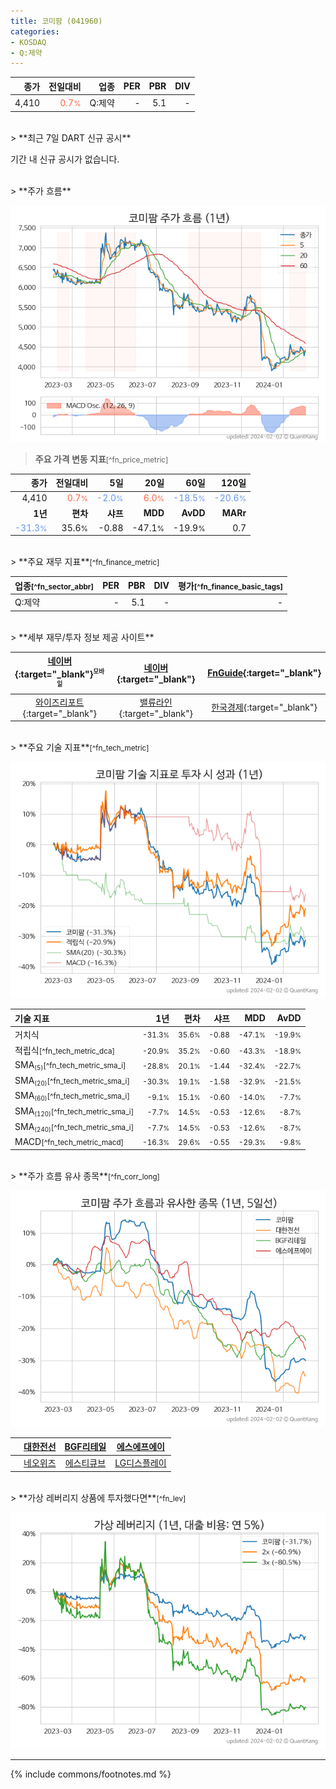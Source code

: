 ```yaml
---
title: 코미팜 (041960)
categories:
- KOSDAQ
- Q:제약
---
```

| **종가** | **전일대비** | **업종** | **PER** | **PBR** | **DIV** |
| -------: | -----------: | -------: | ------: | ------: | ------: |
| 4,410 | <span style="color: tomato">0.7<small>%</small></span> | Q:제약 | - | 5.1 | - |

<!-- more -->

<br>
> **최근 7일 DART 신규 공시**<a id="dart"></a>

기간 내 신규 공시가 없습니다.

<br>
> **주가 흐름**<a id="price"></a>

![041960](/stock/images/041960.png)

> **주요 가격 변동 지표**<small>[^fn_price_metric]</small>

| **종가** | **전일대비** | **5일** | **20일** | **60일** | **120일** |
| -------: | -----------: | ------: | -------: | -------: | --------: |
| 4,410 | <span style="color: tomato">0.7<small>%</small></span> | <span style="color: cornflowerblue">-2.0<small>%</small></span> | <span style="color: tomato">6.0<small>%</small></span> | <span style="color: cornflowerblue">-18.5<small>%</small></span> | <span style="color: cornflowerblue">-20.6<small>%</small></span> |
| **1년** | **편차** | **샤프** | **MDD** | **AvDD** | **MARr** |
| <span style="color: cornflowerblue">-31.3<small>%</small></span> | 35.6<small>%</small> | -0.88 | -47.1<small>%</small> | -19.9<small>%</small> | 0.7 |

<br>
> **주요 재무 지표**<small>[^fn_finance_metric]</small>

| **업종**<small>[^fn_sector_abbr]</small> | **PER** | **PBR** | **DIV** | **평가**<small>[^fn_finance_basic_tags]</small> |
| :--------------------------------------- | ------: | ------: | ------: | ----------------------------------------------: |
| Q:제약 | - | 5.1 | - | - |

<br>
> **세부 재무/투자 정보 제공 사이트**

| [네이버](https://m.stock.naver.com/domestic/stock/041960/finance/summary){:target="_blank"}<sup><small>모바일</small></sup> | [네이버](https://finance.naver.com/item/coinfo.naver?code=041960){:target="_blank"} | [FnGuide](https://comp.fnguide.com/SVO2/ASP/SVD_Invest.asp?gicode=A041960&MenuYn=Y){:target="_blank"} |
| :---: | :---: | :---: |
| [와이즈리포트](https://comp.wisereport.co.kr/company/c1040001.aspx?cmp_cd=041960){:target="_blank"} | [밸류라인](https://www.valueline.co.kr/finance/summary/041960){:target="_blank"} | [한국경제](https://markets.hankyung.com/stock/041960/financial-summary){:target="_blank"} |

<br>
> **주요 기술 지표**<small>[^fn_tech_metric]</small>


![041960](/stock/images/041960_tech.png)

| **기술 지표** | **1년** | **편차** | **샤프** | **MDD** | **AvDD** |
| :------------ | ------: | -----------: | -------: | ------: | -------: |
| 거치식 | <small>-31.3<small>%</small></small> | <small>35.6<small>%</small></small> | <small>-0.88</small> | <small>-47.1<small>%</small></small> | <small>-19.9<small>%</small></small> |
| 적립식<small>[^fn_tech_metric_dca]</small> | <small>-20.9<small>%</small></small> | <small>35.2<small>%</small></small> | <small>-0.60</small> | <small>-43.3<small>%</small></small> | <small>-18.9<small>%</small></small> |
| SMA<small><sub>(5)</sub></small><small>[^fn_tech_metric_sma_i]</small> | <small>-28.8<small>%</small></small> | <small>20.1<small>%</small></small> | <small>-1.44</small> | <small>-32.4<small>%</small></small> | <small>-22.7<small>%</small></small> |
| SMA<small><sub>(20)</sub></small><small>[^fn_tech_metric_sma_i]</small> | <small>-30.3<small>%</small></small> | <small>19.1<small>%</small></small> | <small>-1.58</small> | <small>-32.9<small>%</small></small> | <small>-21.5<small>%</small></small> |
| SMA<small><sub>(60)</sub></small><small>[^fn_tech_metric_sma_i]</small> | <small>-9.1<small>%</small></small> | <small>15.1<small>%</small></small> | <small>-0.60</small> | <small>-14.0<small>%</small></small> | <small>-7.7<small>%</small></small> |
| SMA<small><sub>(120)</sub></small><small>[^fn_tech_metric_sma_i]</small> | <small>-7.7<small>%</small></small> | <small>14.5<small>%</small></small> | <small>-0.53</small> | <small>-12.6<small>%</small></small> | <small>-8.7<small>%</small></small> |
| SMA<small><sub>(240)</sub></small><small>[^fn_tech_metric_sma_i]</small> | <small>-7.7<small>%</small></small> | <small>14.5<small>%</small></small> | <small>-0.53</small> | <small>-12.6<small>%</small></small> | <small>-8.7<small>%</small></small> |
| MACD<small>[^fn_tech_metric_macd]</small> | <small>-16.3<small>%</small></small> | <small>29.6<small>%</small></small> | <small>-0.55</small> | <small>-29.3<small>%</small></small> | <small>-9.8<small>%</small></small> |

<br>
> **주가 흐름 유사 종목**<a id="corr"></a><small>[^fn_corr_long]</small>

![041960](/stock/images/041960_corr.png)

|       | [대한전선](/001440/) | [BGF리테일](/282330/) | [에스에프에이](/056190/) |
| :---: | :------------------------------------: | :------------------------------------: | :------------------------------------: |
|       | [네오위즈](/095660/) | [에스티큐브](/052020/) | [LG디스플레이](/034220/) |

<br>
> **가상 레버리지 상품에 투자했다면**<a id="2x"></a><small>[^fn_lev]</small>

![041960](/stock/images/041960_2x.png)

---
{% include commons/footnotes.md %}